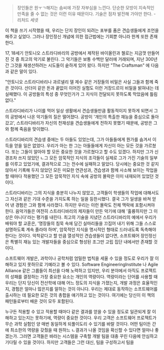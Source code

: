 > 장인들은 원ㅜㄱ해지는 솜씨에 가장 자부심을 느낀다. 단순한 모방이 지속적인 만족을 줄 수 없는 것은 이런 이유 때문이다. 기술은 점차 발전해 가야만 한다. - 리처드 세넷

이 책을 쓰기 시작했을 때, 우리는 단지 장인이 되려는 포부를 품은 견습생들에게 조언을 해주고 싶었다. 그러나 장인정신 개념에 의한 접근법에는 기회뿐 아니라 한계 또한 존재한다.

17, 18세기 안토니오 스트라디바리의 공방에서 제작된 바이올린과 첼로는 지금껏 만들어진 것 중 최고의 악기로 불린다. 그 악기들은 보통 수백만 달러에 거래되며, 지난 300년간 그것을 재생산하려는 시도들이 숱하게 있어 왔다. 하지만 "The Craftsman" 에 다음과 같은 말이 있다.

"안토니오 스트라디바리나 과르넬리 델 제수 같은 거장들의 비밀은 사실 그들과 함께 죽은 것이다. 산더미 같은 돈과 끝없이 이어진 실험도 이런 거장드르이 비밀을 밝혀내는 데 실패했다. 이 공방들의 특성 중 무엇인가가 그 지식이 전달되지 못하도록 막았음에 틀림없다."

스트라디바리가 나이를 먹어 일상 생활에서 견습생들만큼 활동적이지 못하게 되면서 그의 공방에서 나온 악기들의 질은 떨어졌다. 공방이 '개인의 특출한 재능을 중심으로 돌아갔고', 스트라디바리가 자신의 천재성을 견습생들에게 전하지 못했기 때문에, 공방은 그와 함께 죽음을 맞이했다.

스트라디바리의 견습생 중에는 두 아들도 있었는데, 그가 아들들에게 뭔가를 숨겨서 이득을 얻을 일은 없었다. 우리가 아는 한 그는 아들들에게 자신이 아는 모든 것을 가르쳤다. 또는 그들이 알아야 할 모든 중요한 것을 가르쳤다고 할 수도 있겠다. 하지만 그가 신경조차 쓰지 않았던 ㄴ그 모든 암묵적인 지식의 조각들이 실제로 그가 가진 기술의 일부를 이루고 있었기에, 결과적으로 그는 전수에 실패하고 말았다. 당시에는 중요한 것 같지 않아서 기록해 두지 않았던 모든 미묘한 연관성과, 견습생과 함께 사소해 보이는 작업을 할 때마다 적용했던 그 모든 암묵적인 지식 속에 공방의 몰락은 이미 내재되어 있었던 것이다.

스트라디바리는 그의 지식을 충분히 나누지 않았고, 고객들이 학생들의 작업에 대해서도 그 자신과 같은 기대 수준을 가지도록 하는 일을 등한시했다. 결국 그가 일생을 바쳐 얻어 낸 경험은 그와 함께 사라졌다. 하지만 우리는 이런 몰락도 전체 맥락에 포함시켜야 한다. 음악가들은 여전히 스트라디바리의 제자들이 만든 악기에 대해 '훌륭하지만 그 이상은 아니다'라는 평가를 내린다. 최고의 기술을 지녔던 스트라디바리의 예에서 우리가 배워야 할 교훈은, '명장들의 침묵 속에 담긴 실마리들을 끄집어 내기 위해 그들 스스로 설명하도록 계속 졸라야 하며', 암묵적인 지식을 명시적인 형태로 드러내도록 독촉해야 한다는 것이다. 악착같다고 할 만큼 열성적인 견습생들이 없다면, 소프트웨어 장인정신은 특별히 재능 있는 개발자들을 중심으로 형성된 조그만 고립 집단 내에서만 존재할 것이다.

소프트웨어 개발은, 과학이나 공학처럼 엄밀한 법칙을 세울 수 있을 정도로 우리가 잘 이해하고 있지 못하므로 기예라고 볼 수 있다. Software EngineeringInstitute 나 Agile Alliance 같은 그룹들이 최선을 다해 노력하고 있지만, 우리 분야에서 아직도 프로젝트의 성패를 결정하는 가장 중요한 요소는 개인의 역량이다. 역량이라는 단어를 사용할 때 우리는 단지 당신이 전산학에 대해 어느 정도의 지식을 가졌는지, 개발 과정은 효율적인지, 경험은 얼마나 많은지를 말하는 것이 아니다. 우리는 제대로 동작하는 소프트웨어를 출시하는 데 필요한 모든 것의 총합을 얘기하고 있는 것이다. 여기에는 당신이 이 책의 패턴들로부터 배운 것이 모두 포함된다. 

누구든 적용할 수 있고 적용할 때마다 같은 결과를 얻을 수 있을 정도로 일관되게 잘 이해하고 있는지는 못하기에, 역량이 중요한 것이다. 우리 고객은 소프트웨어 프로젝트가 무슨 과학 실험인 양 매번 동일하게 되풀이도리 수 있기를 바랄 것이다. 어떤 팀이든 간에 최소한의 역량을 갖췄을 때 원하느 ㄴ결과가 나올 것임을 확신할 수 있다면 얼마나 좋겠는가. 그러면 고객들은 바라는 시스템을 구축할 개발 팀을 대충 꾸린 다음에 안심하고 기다릴 수 있을 것이다. 하지만 고객들은 그런 대신, 팀을 구성하고서 팀을